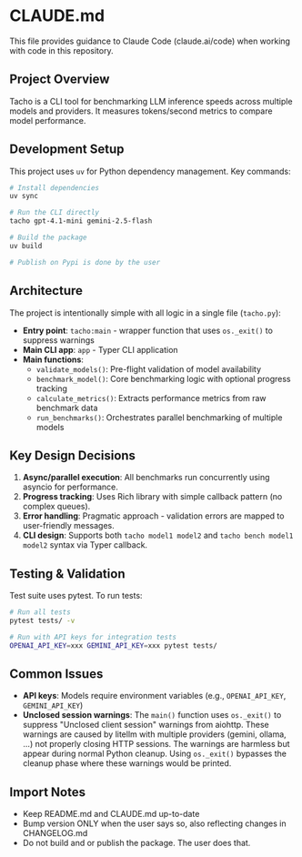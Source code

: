 # CLAUDE.md

This file provides guidance to Claude Code (claude.ai/code) when working with code in this repository.

## Project Overview

Tacho is a CLI tool for benchmarking LLM inference speeds across multiple models and providers. It measures tokens/second metrics to compare model performance.

## Development Setup

This project uses `uv` for Python dependency management. Key commands:

```bash
# Install dependencies
uv sync

# Run the CLI directly
tacho gpt-4.1-mini gemini-2.5-flash

# Build the package
uv build

# Publish on Pypi is done by the user
```

## Architecture

The project is intentionally simple with all logic in a single file (`tacho.py`):

- **Entry point**: `tacho:main` - wrapper function that uses `os._exit()` to suppress warnings
- **Main CLI app**: `app` - Typer CLI application
- **Main functions**:
  - `validate_models()`: Pre-flight validation of model availability
  - `benchmark_model()`: Core benchmarking logic with optional progress tracking
  - `calculate_metrics()`: Extracts performance metrics from raw benchmark data
  - `run_benchmarks()`: Orchestrates parallel benchmarking of multiple models

## Key Design Decisions

1. **Async/parallel execution**: All benchmarks run concurrently using asyncio for performance.
2. **Progress tracking**: Uses Rich library with simple callback pattern (no complex queues).
3. **Error handling**: Pragmatic approach - validation errors are mapped to user-friendly messages.
4. **CLI design**: Supports both `tacho model1 model2` and `tacho bench model1 model2` syntax via Typer callback.

## Testing & Validation

Test suite uses pytest. To run tests:

```bash
# Run all tests
pytest tests/ -v

# Run with API keys for integration tests
OPENAI_API_KEY=xxx GEMINI_API_KEY=xxx pytest tests/
```

## Common Issues

- **API keys**: Models require environment variables (e.g., `OPENAI_API_KEY`, `GEMINI_API_KEY`)
- **Unclosed session warnings**: The `main()` function uses `os._exit()` to suppress "Unclosed client session" warnings from aiohttp. These warnings are caused by litellm with multiple providers (gemini, ollama, ...) not properly closing HTTP sessions. The warnings are harmless but appear during normal Python cleanup. Using `os._exit()` bypasses the cleanup phase where these warnings would be printed.

## Import Notes

- Keep README.md and CLAUDE.md up-to-date
- Bump version ONLY when the user says so, also reflecting changes in CHANGELOG.md
- Do not build and or publish the package. The user does that.